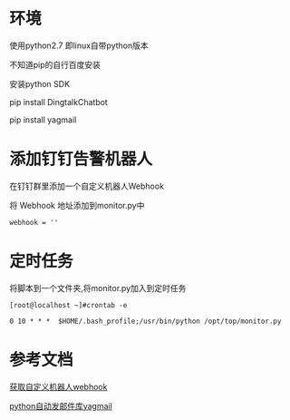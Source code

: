# 环境
使用python2.7 即linux自带python版本

不知道pip的自行百度安装

安装python SDK

pip install DingtalkChatbot 

pip install yagmail

# 添加钉钉告警机器人
在钉钉群里添加一个自定义机器人Webhook

将 Webhook 地址添加到monitor.py中

```
webhook = ''
```

# 定时任务
将脚本到一个文件夹,将monitor.py加入到定时任务


```
[root@localhost ~]#crontab -e

0 10 * * *  $HOME/.bash_profile;/usr/bin/python /opt/top/monitor.py
```

# 参考文档

[获取自定义机器人webhook](https://ding-doc.dingtalk.com/doc#/serverapi2/qf2nxq)

[python自动发邮件库yagmail](https://www.cnblogs.com/fnng/p/7967213.html)

